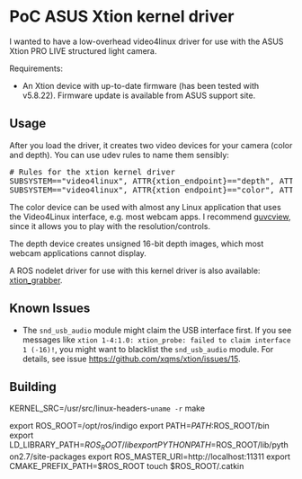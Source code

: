 PoC ASUS Xtion kernel driver
============================

I wanted to have a low-overhead video4linux driver for use with the
ASUS Xtion PRO LIVE structured light camera.

Requirements:

* An Xtion device with up-to-date firmware (has been tested with v5.8.22).
  Firmware update is available from ASUS support site.

Usage
-----

After you load the driver, it creates two video devices for your camera
(color and depth). You can use udev rules to name them sensibly:

<pre>
# Rules for the xtion kernel driver
SUBSYSTEM=="video4linux", ATTR{xtion_endpoint}=="depth", ATTRS{xtion_id}=="*", SYMLINK+="xtion_$attr{xtion_id}_depth"
SUBSYSTEM=="video4linux", ATTR{xtion_endpoint}=="color", ATTRS{xtion_id}=="*", SYMLINK+="xtion_$attr{xtion_id}_color"
</pre>

The color device can be used with almost any Linux application that uses
the Video4Linux interface, e.g. most webcam apps. I recommend [guvcview][],
since it allows you to play with the resolution/controls.

The depth device creates unsigned 16-bit depth images, which most webcam
applications cannot display.

A ROS nodelet driver for use with this kernel driver is also available:
[xtion_grabber][].

Known Issues
------------

* The `snd_usb_audio` module might claim the USB interface first. If you
  see messages like
  `xtion 1-4:1.0: xtion_probe: failed to claim interface  1 (-16)!`,
  you might want to blacklist the `snd_usb_audio` module.
  For details, see issue https://github.com/xqms/xtion/issues/15.

[guvcview]: http://sourceforge.net/projects/guvcview/
[xtion_grabber]: https://github.com/xqms/xtion_grabber/


Building
----------
KERNEL_SRC=/usr/src/linux-headers-`uname -r` make

export ROS_ROOT=/opt/ros/indigo
export PATH=$PATH:$ROS_ROOT/bin
export LD_LIBRARY_PATH=$ROS_ROOT/lib
export PYTHONPATH=$ROS_ROOT/lib/python2.7/site-packages
export ROS_MASTER_URI=http://localhost:11311
export CMAKE_PREFIX_PATH=$ROS_ROOT
touch $ROS_ROOT/.catkin